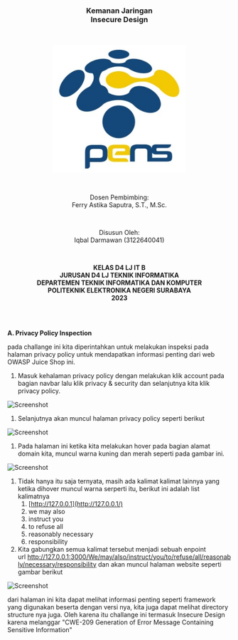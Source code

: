 ﻿<h3 align="center">
    <b>Kemanan Jaringan</b><br>
    Insecure Design
</h3>
<br>
<p align="center">
  <img src="./Aspose.Words.45c16fce-2283-43c6-835a-c9b39e2c83b4.001.jpeg" alt="Size Limit CLI" width="300">
</p>
<br>
<p align="center">
    Dosen Pembimbing:<br>
    Ferry Astika Saputra, S.T., M.Sc.
</p>
<br>
<p align="center">
    Disusun Oleh:<br>
    Iqbal Darmawan (3122640041)
</p>
<br>
<p align="center">
    <b>
        KELAS D4 LJ IT B <br>
        JURUSAN D4 LJ TEKNIK INFORMATIKA <br>
        DEPARTEMEN TEKNIK INFORMATIKA DAN KOMPUTER <br> 
        POLITEKNIK ELEKTRONIKA NEGERI SURABAYA <br>
        2023
    </b>
</p>
<br>
<br>

**A. Privacy Policy Inspection**

pada challange ini kita diperintahkan untuk melakukan inspeksi pada halaman privacy policy untuk mendapatkan informasi penting dari web OWASP Juice Shop ini.

1. Masuk kehalaman privacy policy dengan melakukan klik account pada bagian navbar lalu klik privacy & security dan selanjutnya kita klik privacy policy.

![Screenshot](Aspose.Words.45c16fce-2283-43c6-835a-c9b39e2c83b4.002.png)

1. Selanjutnya akan muncul halaman privacy policy seperti berikut

![Screenshot](Aspose.Words.45c16fce-2283-43c6-835a-c9b39e2c83b4.003.png)

1. Pada halaman ini ketika kita melakukan hover pada bagian alamat domain kita, muncul warna kuning dan merah seperti pada gambar ini.

![Screenshot](Aspose.Words.45c16fce-2283-43c6-835a-c9b39e2c83b4.004.png)

1. Tidak hanya itu saja ternyata, masih ada kalimat kalimat lainnya yang ketika dihover muncul warna serperti itu, berikut ini adalah list kalimatnya
   1. [http://127.0.0.1](http://127.0.0.1/)
   1. we may also
   1. instruct you
   1. to refuse all
   1. reasonably necessary
   1. responsibility
1. Kita gabungkan semua kalimat tersebut menjadi sebuah enpoint url <http://127.0.0.1:3000/We/may/also/instruct/you/to/refuse/all/reasonably/necessary/responsibility> dan akan muncul halaman website seperti gambar berikut

![Screenshot](Aspose.Words.45c16fce-2283-43c6-835a-c9b39e2c83b4.005.png)

dari halaman ini kita dapat melihat informasi penting seperti framework yang digunakan beserta dengan versi nya, kita juga dapat melihat directory structure nya juga. Oleh karena itu challange ini termasuk Insecure Design karena melanggar "CWE-209 Generation of Error Message Containing Sensitive Information"

